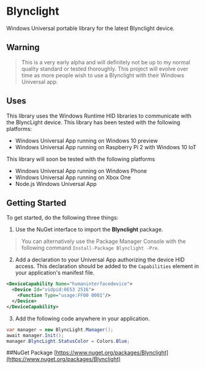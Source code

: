 # Blynclight
Windows Universal portable library for the latest Blynclight device.

## Warning
> This is a very early alpha and will definitely not be up to my normal quality standard or tested thoroughly.  This project will evolve over time as more people wish to use a Blynclight with their Windows Universal app.

## Uses
This library uses the Windows Runtime HID libraries to communicate with the BlyncLight device.  This library has been tested with the following platforms:
- Windows Universal App running on Windows 10 preview
- Windows Universal App running on Raspberry Pi 2 with Windows 10 IoT

This library will soon be tested with the following platforms
- Windows Universal App running on Windows Phone
- Windows Universal App running on Xbox One
- Node.js Windows Universal App

## Getting Started
To get started, do the following three things:

1. Use the NuGet interface to import the **Blynclight** package.  

  > You can alternatively use the Package Manager Console with the following command ```Install-Package Blynclight -Pre```.

2. Add a declaration to your Universal App authorizing the device HID access.  This declaration should be added to the ```Capabilities``` element in your application's manifest file.
  
  ```xml
  <DeviceCapability Name="humaninterfacedevice">
    <Device Id="vidpid:0E53 2516">
      <Function Type="usage:FF00 0001"/>
    </Device>
  </DeviceCapability>
  ```
  
3. Add the following code anywhere in your application.

  ```C#
  var manager = new BlyncLight.Manager();
  await manager.Init();
  manager.BlyncLight.StatusColor = Colors.Blue;
  ```

##NuGet Package
[https://www.nuget.org/packages/Blynclight](https://www.nuget.org/packages/Blynclight)
